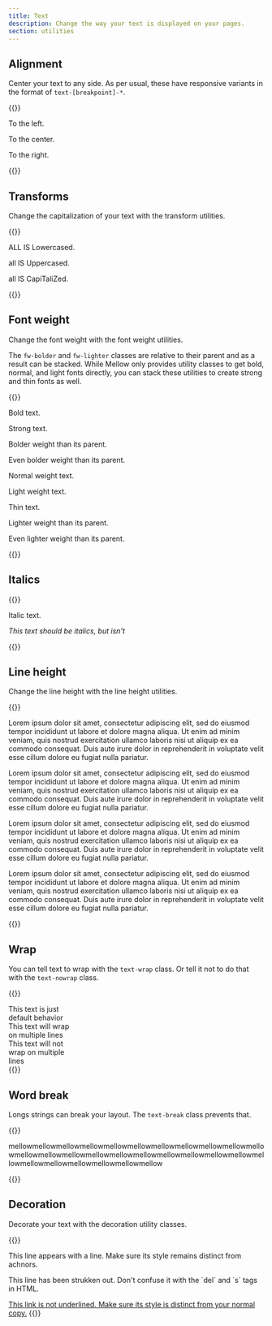 ```yaml
---
title: Text
description: Change the way your text is displayed on your pages.
section: utilities
---
```


## Alignment
Center your text to any side. As per usual, these have responsive variants in the format of `text-[breakpoint]-*`.

{{<example>}}
<p class="text-start">To the left.</p>
<p class="text-center">To the center.</p>
<p class="text-end">To the right.</p>
{{</example>}}

## Transforms
Change the capitalization of your text with the transform utilities.

{{<example>}}
<p class="text-lowercase">ALL IS Lowercased.</p>
<p class="text-uppercase">all IS Uppercased.</p>
<p class="text-capitalize">all IS CapiTaliZed.</p>
{{</example>}}

## Font weight
Change the font weight with the font weight utilities.

The `fw-bolder` and `fw-lighter` classes are relative to their parent and as a result can be stacked. While Mellow only provides utility classes to get bold, normal, and light fonts directly, you can stack these utilities to create strong and thin fonts as well.

{{<example>}}
<p class="fw-bold">Bold text.</p>
<p class="fw-bold"><span class="fw-bolder">Strong</span> text.</p>
<p class="fw-light"><span class="fw-bolder">Bolder weight</span> than its parent.</p>
<p class="fw-light"><span class="fw-bolder"><span class="fw-bolder">Even bolder</span> weight</span> than its parent.</p>
<p class="fw-normal">Normal weight text.</p>
<p class="fw-light">Light weight text.</p>
<p class="fw-light"><span class="fw-lighter">Thin</span> text.</p>
<p class="fw-bold"><span class="fw-lighter">Lighter weight</span> than its parent.</p>
<p class="fw-bold"><span class="fw-lighter"><span class="fw-lighter">Even lighter</span> weight</span> than its parent.</p>
{{</example>}}

## Italics
{{<example>}}
<p class="fs-italic">Italic text.</p>
<p><i><span class="fs-normal">This text should be italics, but isn't</span></i></p>
{{</example>}}

## Line height
Change the line height with the line height utilities.

{{<example>}}
<p class="lh-1">Lorem ipsum dolor sit amet, consectetur adipiscing elit, sed do eiusmod tempor incididunt ut labore et dolore magna aliqua. Ut enim ad minim veniam, quis nostrud exercitation ullamco laboris nisi ut aliquip ex ea commodo consequat. Duis aute irure dolor in reprehenderit in voluptate velit esse cillum dolore eu fugiat nulla pariatur.</p>
<p class="lh-sm">Lorem ipsum dolor sit amet, consectetur adipiscing elit, sed do eiusmod tempor incididunt ut labore et dolore magna aliqua. Ut enim ad minim veniam, quis nostrud exercitation ullamco laboris nisi ut aliquip ex ea commodo consequat. Duis aute irure dolor in reprehenderit in voluptate velit esse cillum dolore eu fugiat nulla pariatur.</p>
<p class="lh-md">Lorem ipsum dolor sit amet, consectetur adipiscing elit, sed do eiusmod tempor incididunt ut labore et dolore magna aliqua. Ut enim ad minim veniam, quis nostrud exercitation ullamco laboris nisi ut aliquip ex ea commodo consequat. Duis aute irure dolor in reprehenderit in voluptate velit esse cillum dolore eu fugiat nulla pariatur.</p>
<p class="lh-lg">Lorem ipsum dolor sit amet, consectetur adipiscing elit, sed do eiusmod tempor incididunt ut labore et dolore magna aliqua. Ut enim ad minim veniam, quis nostrud exercitation ullamco laboris nisi ut aliquip ex ea commodo consequat. Duis aute irure dolor in reprehenderit in voluptate velit esse cillum dolore eu fugiat nulla pariatur.</p>
{{</example>}}

## Wrap
You can tell text to wrap with the `text-wrap` class. Or tell it not to do that with the `text-nowrap` class.

{{<example>}}
<div class="d-inline-block bg-orange text-white p-3" style="width: 120px;">
  This text is just default behavior
</div>
<div class="d-inline-block bg-blue text-white text-wrap p-3" style="width: 120px;">
  This text will wrap on multiple lines
</div>
<div class="d-inline-block bg-yellow text-nowrap p-3" style="width: 120px;">
  This text will not wrap on multiple lines
</div>
{{</example>}}

## Word break
Longs strings can break your layout. The `text-break` class prevents that.

{{<example>}}
<p class="text-break">mellowmellowmellowmellowmellowmellowmellowmellowmellowmellowmellowmellowmellowmellowmellowmellowmellowmellowmellowmellowmellowmellowmellowmellowmellowmellowmellowmellow</p>
{{</example>}}

## Decoration
Decorate your text with the decoration utility classes.

{{<example>}}
<p class="text-underline">This line appears with a line. Make sure its style remains distinct from achnors.</p>
<p class="text-line-through">This line has been strukken out. Don't confuse it with the `del` and `s` tags in HTML.</p>
<a href="#" class="text-none">This link is not underlined. Make sure its style is distinct from your normal copy.</a>
{{</example>}}

